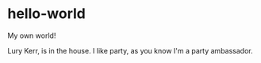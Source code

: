 # hello-world
My own world!

Lury Kerr, is in the house.
I like party, as you know I'm a party ambassador.

